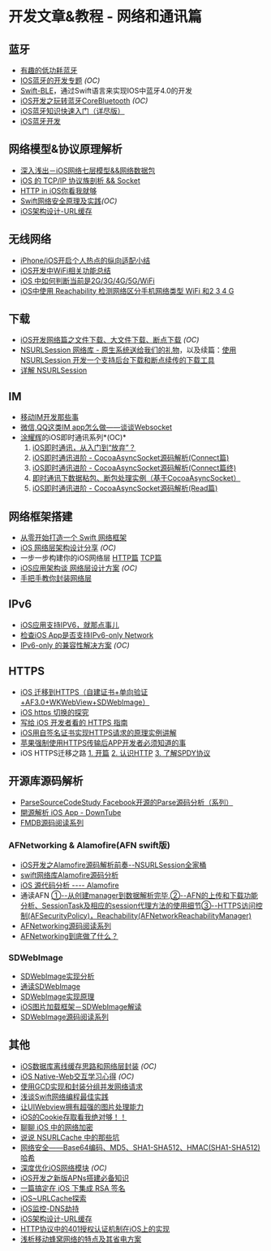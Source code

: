 # 开发文章&教程 - 网络和通讯篇
## 蓝牙
- [有趣的低功耗蓝牙][1]
- [IOS蓝牙的开发专题][2] *(OC)*
- [Swift-BLE][3]，通过Swift语言来实现IOS中蓝牙4.0的开发
- [iOS开发之玩转蓝牙CoreBluetooth][4] *(OC)*
- [iOS蓝牙知识快速入门（详尽版）][5]
- [iOS蓝牙开发][6]

## 网络模型&协议原理解析
- [深入浅出－iOS网络七层模型&&网络数据包][7]
- [iOS 的 TCP/IP 协议族剖析 && Socket][8]
- [HTTP in iOS你看我就够][9]
- [Swift网络安全原理及实践][10]*(OC)*
- [iOS架构设计-URL缓存][11]

## 无线网络
- [iPhone/iOS开启个人热点的纵向适配小结][12]
- [iOS开发中WiFi相关功能总结][13]
- [iOS 中如何判断当前是2G/3G/4G/5G/WiFi][14]
- [iOS中使用 Reachability 检测网络区分手机网络类型 WiFi 和2 3 4 G][15]

## 下载
- [iOS开发网络篇之文件下载、大文件下载、断点下载][16] *(OC)*
- [NSURLSession 网络库 - 原生系统送给我们的礼物][17]，以及续篇：[使用 NSURLSession 开发一个支持后台下载和断点续传的下载工具][18]
- [详解 NSURLSession][19]

## IM
- [移动IM开发那些事][20]
- [微信,QQ这类IM app怎么做——谈谈Websocket][21]
- [涂耀辉][22]的iOS即时通讯系列*(OC)*
	1. [iOS即时通讯，从入门到“放弃”？][23]
	2. [iOS即时通讯进阶 - CocoaAsyncSocket源码解析(Connect篇)][24]
	3. [iOS即时通讯进阶 - CocoaAsyncSocket源码解析(Connect篇终)][25]
	4. [即时通讯下数据粘包、断包处理实例（基于CocoaAsyncSocket）][26]
	5. [iOS即时通讯进阶 - CocoaAsyncSocket源码解析(Read篇)][27]

## 网络框架搭建
- [从零开始打造一个 Swift 网络框架][28]
- [iOS 网络层架构设计分享][29] *(OC)*
- 一步一步构建你的iOS网络层 [HTTP篇][30] [TCP篇][31]
- [iOS应用架构谈  网络层设计方案][32] *(OC)*
- [手把手教你封装网络层][33]

## IPv6
- [iOS应用支持IPV6，就那点事儿][34]
- [检查iOS App是否支持IPv6-only Network][35]
- [IPv6-only 的兼容性解决方案][36] *(OC)*

## HTTPS
- [iOS 迁移到HTTPS（自建证书+单向验证+AF3.0+WKWebView+SDWebImage）][37]
- [iOS https 切换的探究][38]
- [写给 iOS 开发者看的 HTTPS 指南][39]
- [iOS用自签名证书实现HTTPS请求的原理实例讲解][40]
- [苹果强制使用HTTPS传输后APP开发者必须知道的事][41]
- iOS HTTPS迁移之路 [1. 开篇][42] [2. 认识HTTP][43] [3. 了解SPDY协议][44]

## 开源库源码解析
- [ParseSourceCodeStudy Facebook开源的Parse源码分析（系列）][45]
- [開源解析 iOS App - DownTube][46]
- [FMDB源码阅读系列][47]

### AFNetworking & Alamofire(AFN swift版)
- [iOS开发之Alamofire源码解析前奏--NSURLSession全家桶][48]
- [swift网络库Alamofire源码分析][49]
- [iOS 源代码分析 ---- Alamofire][50]
- 通读AFN [①--从创建manager到数据解析完毕][51],[②--AFN的上传和下载功能分析、SessionTask及相应的session代理方法的使用细节][52][③--HTTPS访问控制(AFSecurityPolicy)，Reachability(AFNetworkReachabilityManager)][53]
- [AFNetworking源码阅读系列][54]
- [AFNetworking到底做了什么？][55]

### SDWebImage
- [SDWebImage实现分析][56]
- [通读SDWebImage][57]
- [SDWebImage实现原理][58]
- [iOS图片加载框架－SDWebImage解读][59]
- [SDWebImage源码阅读系列][60]

## 其他
- [iOS数据库离线缓存思路和网络层封装][61] *(OC)*
- [iOS Native-Web交互学习心得][62] *(OC)*
- [使用GCD实现和封装分组并发网络请求][63]
- [浅谈Swift网络编程最佳实践][64]
- [让UIWebview拥有超强的图片处理能力][65]
- [iOS的Cookie存取看我绝对够！！][66]
- [聊聊 iOS 中的网络加密][67]
- [说说 NSURLCache 中的那些坑][68]
- [网络安全——Base64编码、MD5、SHA1-SHA512、HMAC(SHA1-SHA512)哈希][69]
- [深度优化iOS网络模块][70] *(OC)*
- [iOS开发之新版APNs搭建必备知识][71]
- [一篇搞定在 iOS 下集成 RSA 签名][72]
- [iOS\~URLCache探索][73]
- [iOS监控-DNS劫持][74]
- [iOS架构设计-URL缓存][75]
- [HTTP协议中的401授权认证机制在iOS上的实现][76]
- [浅析移动蜂窝网络的特点及其省电方案][77]

[1]:	http://www.cocoachina.com/ios/20160218/15307.html
[2]:	http://liuyanwei.jumppo.com/2015/07/17/ios-BLE-0.html
[3]:	https://github.com/lidong1665/Swift-BLE "Swift-BLE"
[4]:	http://mrpeak.cn/blog/ios-bluetooth/ "iOS开发之玩转蓝牙CoreBluetooth"
[5]:	http://www.jianshu.com/p/f7a53b3a0fc8
[6]:	http://www.jianshu.com/p/38a4c6451d93
[7]:	http://www.jianshu.com/p/4b9d43c0571a "深入浅出－iOS网络七层模型&&网络数据包"
[8]:	http://www.cnblogs.com/8hao/p/5234689.html "iOS 的 TCP/IP 协议族剖析 && Socket"
[9]:	http://www.jianshu.com/p/42d9cc1dde10 "HTTP in iOS你看我就够"
[10]:	http://www.jianshu.com/p/ba897dd4ccd1 "Swift网络安全原理及实践"
[11]:	http://www.cnblogs.com/kenshincui/p/iOS-jia-gou-she-jiURL-huan-cun.html "iOS架构设计-URL缓存"
[12]:	http://blog.csdn.net/phunxm/article/details/42967035 "iPhone/iOS开启个人热点的纵向适配小结"
[13]:	http://www.jianshu.com/p/8471b68203e8 "iOS开发中WiFi相关功能总结"
[14]:	http://www.jianshu.com/p/7b98fb9dad45 "iOS 中如何判断当前是2G/3G/4G/5G/WiFi"
[15]:	http://www.cnblogs.com/jgCho/p/4959657.html "iOS中使用 Reachability 检测网络区分手机网络类型 WiFi 和2 3 4 G"
[16]:	http://www.jianshu.com/p/f65e32012f07
[17]:	http://swiftcafe.io/2015/12/20/nsurlsession/ "NSURLSession 网络库 - 原生系统送给我们的礼物"
[18]:	http://swiftcafe.io/2015/12/23/nsurlsession-app/ "使用 NSURLSession 开发一个支持后台下载和断点续传的下载工具"
[19]:	http://www.jianshu.com/p/158e2a8c545e "详解 NSURLSession"
[20]:	http://xiangwangfeng.com/2015/05/20/%E7%A7%BB%E5%8A%A8IM%E5%BC%80%E5%8F%91%E9%82%A3%E4%BA%9B%E4%BA%8B/
[21]:	http://www.jianshu.com/p/bcefda55bce4 "微信,QQ这类IM app怎么做——谈谈Websocket"
[22]:	http://www.jianshu.com/u/14431e509ae8 "涂耀辉"
[23]:	http://www.jianshu.com/p/2dbb360886a8 "iOS即时通讯，从入门到“放弃”？"
[24]:	http://www.jianshu.com/p/0a11b2d0f4ae "iOS即时通讯进阶 - CocoaAsyncSocket源码解析(Connect篇)"
[25]:	http://www.jianshu.com/p/22c984eac9b9 "iOS即时通讯进阶 - CocoaAsyncSocket源码解析(Connect篇终)"
[26]:	http://www.jianshu.com/p/2e16572c9ddc "即时通讯下数据粘包、断包处理实例（基于CocoaAsyncSocket）"
[27]:	http://www.jianshu.com/p/fdd3d429bdb3 "iOS即时通讯进阶 - CocoaAsyncSocket源码解析(Read篇)"
[28]:	http://www.jianshu.com/p/0039f963239d "从零开始打造一个 Swift 网络框架"
[29]:	http://ios.jobbole.com/84976/
[30]:	http://www.jianshu.com/p/f9b4ada163ab
[31]:	http://www.jianshu.com/p/2f98823730a8
[32]:	http://casatwy.com/iosying-yong-jia-gou-tan-wang-luo-ceng-she-ji-fang-an.html "iOS应用架构谈  网络层设计方案"
[33]:	http://swift.gg/2017/04/25/how-do-I-build-a-network-layer/ "手把手教你封装网络层"
[34]:	http://www.jianshu.com/p/a6bab07c4062 "iOS应用支持IPV6，就那点事儿"
[35]:	http://openfibers.github.io/blog/2016/06/20/support-ipv6-only-network-in-ios/
[36]:	http://www.jianshu.com/p/8837739251ad "IPv6-only 的兼容性解决方案"
[37]:	http://www.jianshu.com/p/94f5d3830301
[38]:	http://www.jianshu.com/p/c11f929b456a
[39]:	https://autolayout.club/2016/12/22/%E5%86%99%E7%BB%99-iOS-%E5%BC%80%E5%8F%91%E8%80%85%E7%9C%8B%E7%9A%84-HTTPS-%E6%8C%87%E5%8D%97/
[40]:	http://www.jianshu.com/p/0109f45395e3
[41]:	http://wetest.qq.com/lab/view/274.html
[42]:	http://dabing1022.github.io/2016/08/17/iOS%20HTTPS%E8%BF%81%E7%A7%BB%E4%B9%8B%E8%B7%AF-1.%20%E5%BC%80%E7%AF%87/ "iOS HTTPS迁移之路-1. 开篇"
[43]:	http://dabing1022.github.io/2016/08/18/iOS%20HTTPS%E8%BF%81%E7%A7%BB%E4%B9%8B%E8%B7%AF-2.%20%E8%AE%A4%E8%AF%86HTTP/ "iOS HTTPS迁移之路-2. 认识HTTP"
[44]:	http://dabing1022.github.io/2016/08/20/iOS%20HTTPS%E8%BF%81%E7%A7%BB%E4%B9%8B%E8%B7%AF-3.%20%E4%BA%86%E8%A7%A3SPDY%E5%8D%8F%E8%AE%AE/ "iOS HTTPS迁移之路-3. 了解SPDY协议"
[45]:	https://github.com/ChenYilong/ParseSourceCodeStudy
[46]:	https://kobe0308.github.io/2016/08/13/20160813-01/ "開源解析 iOS App - DownTube"
[47]:	http://www.cnblogs.com/polobymulberry/category/789988.html "FMDB源码阅读系列(2)"
[48]:	http://www.cnblogs.com/ludashi/p/5556088.html "iOS开发之Alamofire源码解析前奏--NSURLSession全家桶"
[49]:	http://www.ethanwhy.com/2015/11/16/swift-alamofire-analyse/ "swift网络库Alamofire源码分析"
[50]:	http://draveness.me/ios-yuan-dai-ma-fen-xi-alamofire/
[51]:	http://www.cnblogs.com/Mike-zh/p/5167017.html "通读AFN①--从创建manager到数据解析完毕"
[52]:	http://www.cnblogs.com/Mike-zh/p/5172389.html "通读AFN②--AFN的上传和下载功能分析、SessionTask及相应的session代理方法的使用细节"
[53]:	http://www.cnblogs.com/Mike-zh/p/5174238.html "通读AFN③--HTTPS访问控制(AFSecurityPolicy)，Reachability(AFNetworkReachabilityManager)"
[54]:	http://www.cnblogs.com/polobymulberry/category/785705.html "AFNetworking源码阅读系列"
[55]:	http://www.jianshu.com/p/856f0e26279d
[56]:	http://southpeak.github.io/blog/2015/02/07/sourcecode-sdwebimage/ "SDWebImage实现分析"
[57]:	http://zzk.cnblogs.com/s?w=blog:Mike-zh%20%E9%80%9A%E8%AF%BBSDWebImage "通读SDWebImage"
[58]:	http://www.jianshu.com/p/a9583942224e "SDWebImage实现原理"
[59]:	http://www.jianshu.com/p/be9a0a088feb
[60]:	http://www.cnblogs.com/polobymulberry/category/785704.html "SDWebImage源码阅读系列"
[61]:	http://www.jianshu.com/p/f2e59e98ab86 "iOS数据库离线缓存思路和网络层封装"
[62]:	http://www.cnblogs.com/shouce/p/5445038.html "iOS Native-Web交互学习心得"
[63]:	http://www.jianshu.com/p/54bbacfcc31b "使用GCD实现和封装分组并发网络请求"
[64]:	http://www.jianshu.com/p/bacd35dd3271 "浅谈Swift网络编程最佳实践"
[65]:	http://www.jianshu.com/p/a46297f2ce70 "让UIWebview拥有超强的图片处理能力"
[66]:	http://www.jianshu.com/p/d2c478bbcca5 "iOS的Cookie存取看我绝对够！！"
[67]:	http://www.jianshu.com/p/75d96b72bfb1 "聊聊 iOS 中的网络加密"
[68]:	http://codingnext.com/nsurlcache.html "说说 NSURLCache 中的那些坑"
[69]:	http://www.cnblogs.com/mddblog/p/5512708.html "网络安全——Base64编码、MD5、SHA1-SHA512、HMAC(SHA1-SHA512)哈希"
[70]:	http://mrpeak.cn/blog/ios-network/ "深度优化iOS网络模块"
[71]:	http://www.jianshu.com/p/d8dba6c2c07a
[72]:	http://rdc.hundsun.com/portal/article/675.html "一篇搞定在 iOS 下集成 RSA 签名"
[73]:	http://www.jianshu.com/p/3fcb80cbf9b2
[74]:	http://www.jianshu.com/p/08f7146e045f
[75]:	http://www.cnblogs.com/kenshincui/p/iOS-jia-gou-she-jiURL-huan-cun.html "iOS架构设计-URL缓存"
[76]:	http://www.jianshu.com/p/f1fc2f177156 "HTTP协议中的401授权认证机制在iOS上的实现"
[77]:	http://www.jianshu.com/p/6164c4e7e0d0 "浅析移动蜂窝网络的特点及其省电方案"